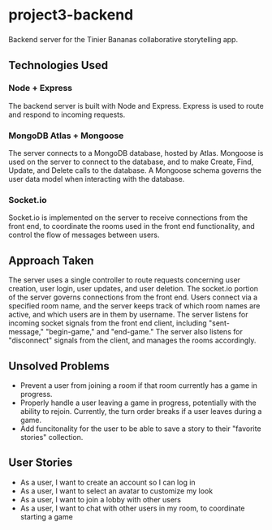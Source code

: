 # project3-backend

###

Backend server for the Tinier Bananas collaborative storytelling app.

## Technologies Used

### Node + Express

The backend server is built with Node and Express. Express is used to route and respond to incoming requests.

### MongoDB Atlas + Mongoose

The server connects to a MongoDB database, hosted by Atlas. Mongoose is used on the server to connect to the database, and to make Create, Find, Update, and Delete calls to the database. A Mongoose schema governs the user data model when interacting with the database.

### Socket.io

Socket.io is implemented on the server to receive connections from the front end, to coordinate the rooms used in the front end functionality, and control the flow of messages between users.

###

## Approach Taken

The server uses a single controller to route requests concerning user creation, user login, user updates, and user deletion. The socket.io portion of the server governs connections from the front end. Users connect via a specified room name, and the server keeps track of which room names are active, and which users are in them by username. The server listens for incoming socket signals from the front end client, including "sent-message," "begin-game," and "end-game." The server also listens for "disconnect" signals from the client, and manages the rooms accordingly.

###

## Unsolved Problems

- Prevent a user from joining a room if that room currently has a game in progress.
- Properly handle a user leaving a game in progress, potentially with the ability to rejoin. Currently, the turn order breaks if a user leaves during a game.
- Add funcitonality for the user to be able to save a story to their "favorite stories" collection.

###

## User Stories

- As a user, I want to create an account so I can log in
- As a user, I want to select an avatar to customize my look
- As a user, I want to join a lobby with other users
- As a user, I want to chat with other users in my room, to coordinate starting a game

